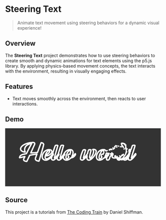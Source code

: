 # Steering Text

> Animate text movement using steering behaviors for a dynamic visual experience!

## Overview

The **Steering Text** project demonstrates how to use steering behaviors to create smooth and dynamic animations for text elements using the p5.js library. By applying physics-based movement concepts, the text interacts with the environment, resulting in visually engaging effects.

## Features

- Text moves smoothly across the environment, then reacts to user interactions.

## Demo

![Demo Image](./steeringTextDemo.png)

## Source

This project is a tutorials from [The Coding Train](https://www.youtube.com/@TheCodingTrain) by Daniel Shiffman.
